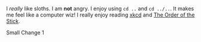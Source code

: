 I _really_ like sloths.
I am **not** angry.
I enjoy using ```cd ..``` and ```cd ../..```. It makes me feel like a computer wiz!
I really enjoy reading [xkcd](http://xkcd.com) and [The Order of the Stick](http://giantitp.com).


Small Change 1

